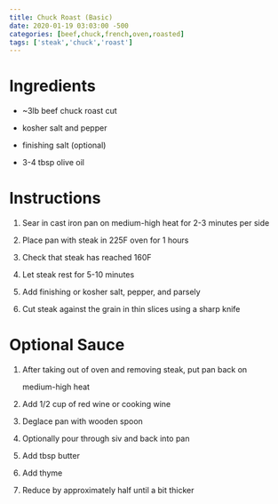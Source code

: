 ```yaml
---
title: Chuck Roast (Basic)
date: 2020-01-19 03:03:00 -500
categories: [beef,chuck,french,oven,roasted]
tags: ['steak','chuck','roast']
---
```


# Ingredients



-   \~3lb beef chuck roast cut

-   kosher salt and pepper

-   finishing salt (optional)

-   3-4 tbsp olive oil



# Instructions 



1.  Sear in cast iron pan on medium-high heat for 2-3 minutes per side

2.  Place pan with steak in 225F oven for 1 hours

3.  Check that steak has reached 160F

4.  Let steak rest for 5-10 minutes

5.  Add finishing or kosher salt, pepper, and parsely

6.  Cut steak against the grain in thin slices using a sharp knife



# Optional Sauce

1.  After taking out of oven and removing steak, put pan back on

    medium-high heat

2.  Add 1/2 cup of red wine or cooking wine

3.  Deglace pan with wooden spoon

4.  Optionally pour through siv and back into pan

5.  Add tbsp butter

6.  Add thyme

7.  Reduce by approximately half until a bit thicker

